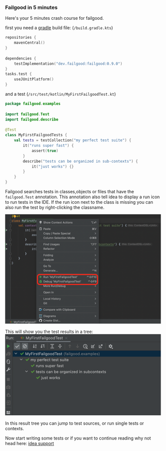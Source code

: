 ### Failgood in 5 minutes

Here's your 5 minutes crash course for failgood.

first you need a [gradle](gradle.md) build file: (`/build.gradle.kts`)
```kotlin
repositories {
    mavenCentral()
}

dependencies {
    testImplementation("dev.failgood:failgood:0.9.0")
}
tasks.test {
    useJUnitPlatform()
}
```

and a test (`/src/test/kotlin/MyFirstFailgoodTest.kt`)
```kotlin
package failgood.examples

import failgood.Test
import failgood.describe

@Test
class MyFirstFailgoodTests {
    val tests = testCollection("my perfect test suite") {
        it("runs super fast") {
            assert(true)
        }
        describe("tests can be organized in sub-contexts") {
            it("just works") {}
        }
    }
}
```

Failgood searches tests in classes,objects or files that have the `failgood.Test` annotation.
This annotation also tell idea to display a run icon to run tests in the IDE.
If the run icon next to the class is missing you can also run the test by right-clicking the classname.

![run popup.png](images/run%20popup.png)

This will show you the test results in a tree:
![test results.png](images/test%20results.png)

In this result tree you can jump to test sources, or run single tests or contexts.

Now start writing some tests or if you want to continue reading why not head here: [idea support](idea%20support.md)
